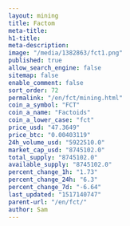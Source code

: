 ```yaml
---
layout: mining
title: Factom
meta-title: 
h1-title: 
meta-description: 
image: "/media/1382863/fct1.png"
published: true
allow_search_engine: false
sitemap: false
enable_comment: false
sort_order: 72
permalink: "/en/fct/mining.html"
coin_a_symbol: "FCT"
coin_a_name: "Factoids"
coin_a_lower_case: "fct"
price_usd: "47.3649"
price_btc: "0.00403119"
24h_volume_usd: "5922510.0"
market_cap_usd: "8745102.0"
total_supply: "8745102.0"
available_supply: "8745102.0"
percent_change_1h: "1.73"
percent_change_24h: "6.3"
percent_change_7d: "-6.64"
last_updated: "1517140747"
parent-url: "/en/fct/"
author: Sam
---
```


